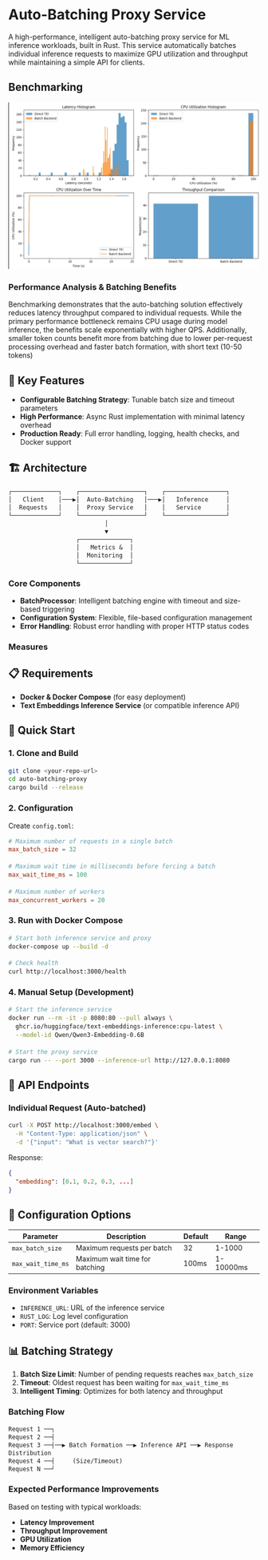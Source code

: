 # Auto-Batching Proxy Service

A high-performance, intelligent auto-batching proxy service for ML inference workloads, built in Rust. This service automatically batches individual inference requests to maximize GPU utilization and throughput while maintaining a simple API for clients.

## Benchmarking

![benchmark.png](./bench.png)

### Performance Analysis & Batching Benefits

Benchmarking demonstrates that the auto-batching solution effectively reduces latency throughput compared to individual requests.  While the primary performance bottleneck remains CPU usage during model inference, the benefits scale exponentially with higher QPS. Additionally, smaller token counts benefit more from batching due to lower per-request processing overhead and faster batch formation, with short text (10-50 tokens)

## 🚀 Key Features

- **Configurable Batching Strategy**: Tunable batch size and timeout parameters
- **High Performance**: Async Rust implementation with minimal latency overhead  
- **Production Ready**: Full error handling, logging, health checks, and Docker support

## 🏗️ Architecture

```
┌─────────────┐    ┌──────────────────┐    ┌─────────────────┐
│   Client    │───▶│  Auto-Batching   │───▶│   Inference     │
│  Requests   │    │  Proxy Service   │    │   Service       │
└─────────────┘    └──────────────────┘    └─────────────────┘
                           │
                           ▼
                   ┌──────────────┐
                   │   Metrics &  │
                   │  Monitoring  │
                   └──────────────┘
```

### Core Components

- **BatchProcessor**: Intelligent batching engine with timeout and size-based triggering
- **Configuration System**: Flexible, file-based configuration management
- **Error Handling**: Robust error handling with proper HTTP status codes


### Measures


## 📋 Requirements

- **Docker & Docker Compose** (for easy deployment)
- **Text Embeddings Inference Service** (or compatible inference API)

## 🚀 Quick Start

### 1. Clone and Build

```bash
git clone <your-repo-url>
cd auto-batching-proxy
cargo build --release
```

### 2. Configuration

Create `config.toml`:

```toml
# Maximum number of requests in a single batch
max_batch_size = 32

# Maximum wait time in milliseconds before forcing a batch
max_wait_time_ms = 100

# Maximum number of workers
max_concurrent_workers = 20
```

### 3. Run with Docker Compose

```bash
# Start both inference service and proxy
docker-compose up --build -d

# Check health
curl http://localhost:3000/health
```

### 4. Manual Setup (Development)

```bash
# Start the inference service
docker run --rm -it -p 8080:80 --pull always \
  ghcr.io/huggingface/text-embeddings-inference:cpu-latest \
  --model-id Qwen/Qwen3-Embedding-0.6B

# Start the proxy service
cargo run -- --port 3000 --inference-url http://127.0.0.1:8080
```

## 📡 API Endpoints

### Individual Request (Auto-batched)
```bash
curl -X POST http://localhost:3000/embed \
  -H "Content-Type: application/json" \
  -d '{"input": "What is vector search?"}'
```

Response:
```json
{
  "embedding": [0.1, 0.2, 0.3, ...]
}
```
## 🔧 Configuration Options

| Parameter | Description | Default | Range |
|-----------|-------------|---------|-------|
| `max_batch_size` | Maximum requests per batch | 32 | 1-1000 |
| `max_wait_time_ms` | Maximum wait time for batching | 100ms | 1-10000ms |

### Environment Variables

- `INFERENCE_URL`: URL of the inference service
- `RUST_LOG`: Log level configuration
- `PORT`: Service port (default: 3000)

## 📊 Batching Strategy

1. **Batch Size Limit**: Number of pending requests reaches `max_batch_size`
2. **Timeout**: Oldest request has been waiting for `max_wait_time_ms` 
3. **Intelligent Timing**: Optimizes for both latency and throughput

### Batching Flow

```
Request 1 ──┐
Request 2 ──┤
Request 3 ──┤──▶ Batch Formation ──▶ Inference API ──▶ Response Distribution
Request 4 ──┤     (Size/Timeout)
Request N ──┘
```

### Expected Performance Improvements

Based on testing with typical workloads:

- **Latency Improvement**
- **Throughput Improvement**
- **GPU Utilization**
- **Memory Efficiency**